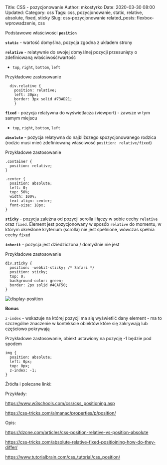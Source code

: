 Title: CSS - pozycjonowanie
Author: mkostyrko
Date: 2020-03-30 08:00
Updated:
Category: css
Tags: css, pozycjonowanie, static, relative, absolute, fixed, sticky
Slug: css-pozycjonowanie
related_posts: flexbox-wprowadzenie, css


Podstawowe właściwości **`position`**

**`static`** - wartość domyślna, pozycja zgodna z układem strony

**`relative`** - relatywnie do swojej domyślnej pozycji przesunięty o zdefiniowaną właściwość/wartość

* `top`, `right`, `bottom`, `left` 

Przykładowe zastosowanie

      div.relative {
        position: relative;
        left: 30px;
        border: 3px solid #73AD21;
        }


**`fixed`** - pozycja relatywna do wyświetlacza (viewport) - zawsze w tym samym miejscu

* `top`, `right`, `bottom`, `left`


**`absolute`** - pozycja relatywna do najbliższego spozycjonowanego rodzica (rodzic musi mieć zdefiniowaną właściwość `position: relative/fixed`)


Przykładowe zastosowanie

    .container {
      position: relative;
    }

    .center {
      position: absolute;
      left: 0;
      top: 50%;
      width: 100%;
      text-align: center;
      font-size: 18px;
    }

**`sticky`** - pozycja zależna od pozycji scrolla i łączy w sobie cechy `relative` oraz `fixed`. Element jest pozycjonowany w sposób `relative` do momentu, w którym określone kryterium (scrolla) nie jest spełnione, wówczas spełnia cechy `fixed`

**`inherit`** - pozycja jest dziedziczona / domyślnie nie jest

Przykładowe zastosowanie

    div.sticky {
      position: -webkit-sticky; /* Safari */
      position: sticky;
      top: 0;
      background-color: green;
      border: 2px solid #4CAF50;
    }

![display-position](https://i2.wp.com/www.tutorialbrain.com/wp-content/uploads/2019/03/CSS-Position.png?resize=640%2C640&ssl=1)


**Bonus**

`z-index` - wskazuje na której pozycji ma się wyświetlić dany element - ma to szczególne znaczenie w kontekście obiektów które się zakrywają lub częściowo pokrywają

Przykładowe zastosowanie, obiekt ustawiony na pozycję -1 będzie pod spodem

    img {
      position: absolute;
      left: 0px;
      top: 0px;
      z-index: -1;
    }



Źródła i polecane linki:

Przykłady:

https://www.w3schools.com/css/css_positioning.asp

https://css-tricks.com/almanac/properties/p/position/

Opis:

https://dzone.com/articles/css-position-relative-vs-position-absolute

https://css-tricks.com/absolute-relative-fixed-positioining-how-do-they-differ/

https://www.tutorialbrain.com/css_tutorial/css_position/